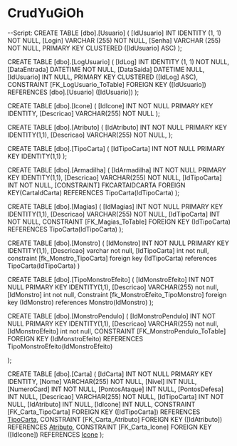 # CrudYuGiOh

--Script:
CREATE TABLE [dbo].[Usuario] (
    [IdUsuario] INT           IDENTITY (1, 1) NOT NULL,
    [Login]     VARCHAR (255) NOT NULL,
    [Senha]     VARCHAR (255) NOT NULL,
    PRIMARY KEY CLUSTERED ([IdUsuario] ASC)
);

CREATE TABLE [dbo].[LogUsuario] (
    [IdLog]       INT      IDENTITY (1, 1) NOT NULL,
    [DataEntrada] DATETIME NOT NULL,
    [DataSaida]   DATETIME NULL,
    [IdUsuario]   INT      NULL,
    PRIMARY KEY CLUSTERED ([IdLog] ASC),
    CONSTRAINT [FK_LogUsuario_ToTable] FOREIGN KEY ([IdUsuario]) REFERENCES [dbo].[Usuario] ([IdUsuario])
);

CREATE TABLE [dbo].[Icone]
(
    [IdIcone] INT NOT NULL PRIMARY KEY IDENTITY, 
    [Descricao] VARCHAR(255) NOT NULL
);

CREATE TABLE [dbo].[Atributo]
(
    [IdAtributo] INT NOT NULL PRIMARY KEY IDENTITY(1,1),
    [Descricao] VARCHAR(255) NOT NULL,
);

CREATE TABLE [dbo].[TipoCarta]
(
    [IdTipoCarta] INT NOT NULL PRIMARY KEY IDENTITY(1,1)
);

CREATE TABLE [dbo].[Armadilha]
(
    [IdArmadilha] INT NOT NULL PRIMARY KEY IDENTITY(1,1),
    [Descricao] VARCHAR(255) NOT NULL,
    [IdTipoCarta] INT NOT NULL,
    [CONSTRAINT] FKCARTAIDCARTA FOREIGN KEY(CartaIdCarta)  REFERENCES TipoCarta(IdTipoCarta)
);

CREATE TABLE  [dbo].[Magias]
(
    [IdMagias] INT NOT NULL PRIMARY KEY IDENTITY(1,1),
    [Descricao] VARCHAR(255) NOT NULL,
    [IdTipoCarta] INT NOT NULL, 
    CONSTRAINT [FK_Magias_ToTable] FOREIGN KEY (IdTipoCarta) REFERENCES TipoCarta(IdTipoCarta)
);

CREATE TABLE [dbo].[Monstro]
(
    [IdMonstro] INT NOT NULL PRIMARY KEY IDENTITY(1,1),
    [Descricao] varchar not null,
    [IdTipoCarta] int not null,
    constraint [fk_Monstro_TipoCarta] foreign key (IdTipoCarta) references TipoCarta(IdTipoCarta)
)

CREATE TABLE [dbo].[TipoMonstroEfeito]
(
    [IdMonstroEfeito] INT NOT NULL PRIMARY KEY IDENTITY(1,1),
    [Descricao] VARCHAR(255) not null,
    [IdMonstro] int not null,
    Constraint [fk_MonstroEfeito_TipoMonstro] foreign key (IdMonstro) references Monstro(IdMonstro)
);

CREATE TABLE [dbo].[MonstroPendulo]
(
    [IdMonstroPendulo] INT NOT NULL PRIMARY KEY IDENTITY(1,1),
    [Descricao] VARCHAR(255) not null,
    [IdMonstroEfeito] int not null, 
    CONSTRAINT [FK_MonstroPendulo_ToTable] FOREIGN KEY (IdMonstroEfeito) REFERENCES TipoMonstroEfeito(IdMonstroEfeito)

);

CREATE TABLE [dbo].[Carta]
(
    [IdCarta] INT NOT NULL PRIMARY KEY IDENTITY, 
    [Nome] VARCHAR(255) NOT NULL, 
    [Nivel] INT NULL, 
    [NumeroCard] INT NOT NULL, 
    [PontosAtaque] INT NULL, 
    [PontosDefesa] INT NULL, 
    [Descricao] VARCHAR(255) NOT NULL, 
    [IdTipoCarta] INT NOT NULL, 
    [IdAtributo] INT NULL, 
    [IdIcone] INT NULL, 
    CONSTRAINT [FK_Carta_TipoCarta] FOREIGN KEY ([IdTipoCarta]) REFERENCES [TipoCarta]([IdTipoCarta]), 
    CONSTRAINT [FK_Carta_Atributo] FOREIGN KEY ([IdAtributo]) REFERENCES [Atributo]([IdAtributo]), 
    CONSTRAINT [FK_Carta_Icone] FOREIGN KEY ([IdIcone]) REFERENCES [Icone]([IdIcone])
);

